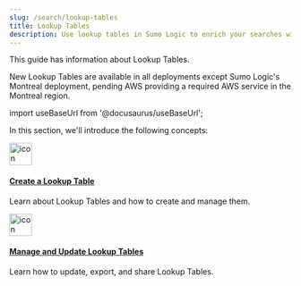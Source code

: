 ```yaml
---
slug: /search/lookup-tables
title: Lookup Tables
description: Use lookup tables in Sumo Logic to enrich your searches with external reference data for greater query flexibility and powerful log correlations.
---
```


This guide has information about Lookup Tables. 

New Lookup Tables are available in all deployments except Sumo Logic's Montreal deployment, pending AWS providing a required AWS service in the Montreal region.

import useBaseUrl from '@docusaurus/useBaseUrl';

In this section, we'll introduce the following concepts:

<div className="box-wrapper">
<div className="box smallbox card">
  <div className="container">
  <a href={useBaseUrl('docs/search/lookup-tables/create-lookup-table')}><img src={useBaseUrl('img/icons/logs.png')} alt="icon" width="40"/><h4>Create a Lookup Table</h4></a>
  <p>Learn about Lookup Tables and how to create and manage them.</p>
  </div>
</div>
<div className="box smallbox card">
  <div className="container">
  <a href={useBaseUrl('docs/search/lookup-tables/manage-update-lookup-tables')}><img src={useBaseUrl('img/icons/logs.png')} alt="icon" width="40"/><h4>Manage and Update Lookup Tables</h4></a>
  <p>Learn how to update, export, and share Lookup Tables.</p>
  </div>
</div>
</div>

<br/>
